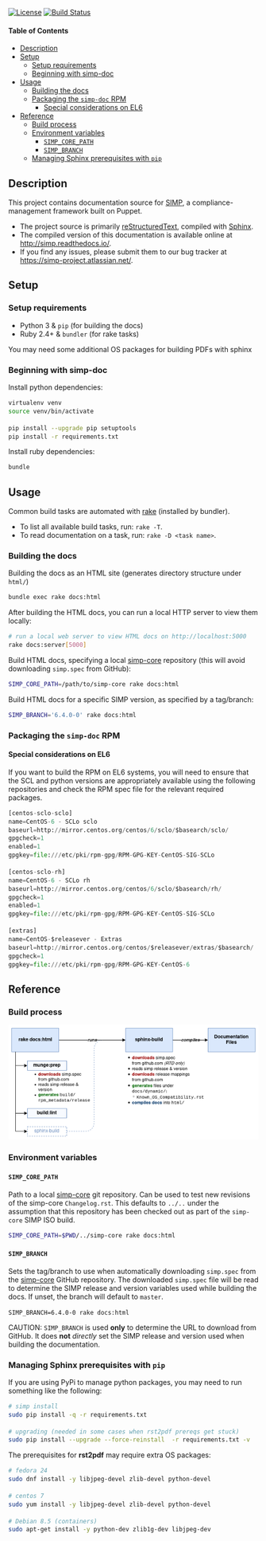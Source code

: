 [![License](http://img.shields.io/:license-apache-blue.svg)](http://www.apache.org/licenses/LICENSE-2.0.html)
[![Build Status](https://travis-ci.com/simp/simp-doc.svg)](https://travis-ci.com/simp/simp-doc)

#### Table of Contents

<!-- vim-markdown-toc GFM -->

* [Description](#description)
* [Setup](#setup)
  * [Setup requirements](#setup-requirements)
  * [Beginning with simp-doc](#beginning-with-simp-doc)
* [Usage](#usage)
  * [Building the docs](#building-the-docs)
  * [Packaging the `simp-doc` RPM](#packaging-the-simp-doc-rpm)
    * [Special considerations on EL6](#special-considerations-on-el6)
* [Reference](#reference)
  * [Build process](#build-process)
  * [Environment variables](#environment-variables)
    * [`SIMP_CORE_PATH`](#simp_core_path)
    * [`SIMP_BRANCH`](#simp_branch)
  * [Managing Sphinx prerequisites with `pip`](#managing-sphinx-prerequisites-with-pip)

<!-- vim-markdown-toc -->

## Description

This project contains documentation source for [SIMP][simp], a
compliance-management framework built on Puppet.

* The project source is primarily [reStructuredText][rest], compiled with
  [Sphinx][sphinx].
* The compiled version of this documentation is available online at
  http://simp.readthedocs.io/.
* If you find any issues, please submit them to our bug tracker at
  https://simp-project.atlassian.net/.

## Setup

### Setup requirements

* Python 3 & `pip` (for building the docs)
* Ruby 2.4+ & `bundler` (for rake tasks)

You may need some additional OS packages for building PDFs with sphinx

### Beginning with simp-doc

Install python dependencies:

```sh
virtualenv venv
source venv/bin/activate

pip install --upgrade pip setuptools
pip install -r requirements.txt
```

Install ruby dependencies:

```sh
bundle
```

## Usage

Common build tasks are automated with [rake][rake] (installed by bundler).

* To list all available build tasks, run: `rake -T`.
* To read documentation on a task, run: `rake -D <task name>`.

### Building the docs

Building the docs as an HTML site (generates directory structure under `html/`)

```bash
bundle exec rake docs:html
```

After building the HTML docs, you can run a local HTTP server to view them locally:

```bash
# run a local web server to view HTML docs on http://localhost:5000
rake docs:server[5000]
```


Build HTML docs, specifying a local [simp-core][simp-core] repository (this
will avoid downloading `simp.spec` from GitHub):

```sh
SIMP_CORE_PATH=/path/to/simp-core rake docs:html
```

Build HTML docs for a specific SIMP version, as specified by a tag/branch:

```sh
SIMP_BRANCH='6.4.0-0' rake docs:html
```


### Packaging the `simp-doc` RPM

#### Special considerations on EL6

If you want to build the RPM on EL6 systems, you will need to ensure that the
SCL and python versions are appropriately available using the following
repositories and check the RPM spec file for the relevant required packages.

```python
[centos-sclo-sclo]
name=CentOS-6 - SCLo sclo
baseurl=http://mirror.centos.org/centos/6/sclo/$basearch/sclo/
gpgcheck=1
enabled=1
gpgkey=file:///etc/pki/rpm-gpg/RPM-GPG-KEY-CentOS-SIG-SCLo

[centos-sclo-rh]
name=CentOS-6 - SCLo rh
baseurl=http://mirror.centos.org/centos/6/sclo/$basearch/rh/
gpgcheck=1
enabled=1
gpgkey=file:///etc/pki/rpm-gpg/RPM-GPG-KEY-CentOS-SIG-SCLo

[extras]
name=CentOS-$releasever - Extras
baseurl=http://mirror.centos.org/centos/$releasever/extras/$basearch/
gpgcheck=1
gpgkey=file:///etc/pki/rpm-gpg/RPM-GPG-KEY-CentOS-6
```


## Reference

### Build process

![simp-doc build workflow](assets/simp-doc-build-process.drawio.png)

### Environment variables

#### `SIMP_CORE_PATH`

Path to a local [simp-core][simp-core] git repository.  Can be used to test new
revisions of the simp-core `Changelog.rst`.  This defaults to `../..`
under the assumption that this repository has been checked out as part of
the `simp-core` SIMP ISO build.

```bash
SIMP_CORE_PATH=$PWD/../simp-core rake docs:html
```

#### `SIMP_BRANCH`

Sets the tag/branch to use when automatically downloading `simp.spec` from the
[simp-core][simp-core] GitHub repository. The downloaded `simp.spec` file will
be read to determine the SIMP release and version variables used  while
building the docs.  If unset, the branch will default to `master`.

`SIMP_BRANCH=6.4.0-0 rake docs:html`

CAUTION:  `SIMP_BRANCH` is used **only** to determine the URL to download from
GitHub. It does **not** _directly_ set the SIMP release and version used
when building the documentation.


### Managing Sphinx prerequisites with `pip`

If you are using PyPi to manage python packages, you may need to run something
like the following:

```bash
# simp install
sudo pip install -q -r requirements.txt

# upgrading (needed in some cases when rst2pdf prereqs get stuck)
sudo pip install --upgrade --force-reinstall  -r requirements.txt -v
```

The prerequisites for **rst2pdf** may require extra OS packages:

```bash
# fedora 24
sudo dnf install -y libjpeg-devel zlib-devel python-devel

# centos 7
sudo yum install -y libjpeg-devel zlib-devel python-devel

# Debian 8.5 (containers)
sudo apt-get install -y python-dev zlib1g-dev libjpeg-dev

```

[simp]: https://simp-project.com
[simp-core]: https://github.com/simp/simp-core
[rest]: https://docutils.sourceforge.io/rst.html
[sphinx]: https://www.sphinx-doc.org/
[rake]: https://github.com/ruby/rake
